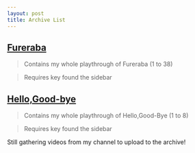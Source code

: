 ```yaml
---
layout: post
title: Archive List
---
```


## [Fureraba](https://safelinking.net/bieiqhr)
> Contains my whole playthrough of Fureraba (1 to 38)

> Requires key found the sidebar

## [Hello,Good-bye](https://mega.nz/#F!N8IBHa5L)
> Contains my whole playthrough of Hello,Good-Bye (1 to 8)

> Requires key found the sidebar

Still gathering videos from my channel to upload to the archive!
